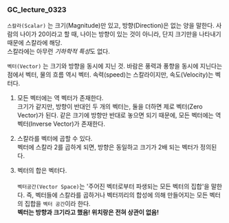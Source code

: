 ### GC_lecture_0323

`스칼라(Scalar)` 는 크기(Magnitude)만 있고, 방향(Direction)은 없는 양을 말한다. 사람의 나이가 20이라고 할 때, 나이는 방향이 있는 것이 아니라, 단지 크기만을 나타내기 때문에 스칼라에 해당. <br>
스칼라에는 아무런 *기하학적 특성*도 없다. 

`벡터(Vector)` 는 크기와 방향을 동시에 지닌 것. 바람은 풍력과 풍향을 동시에 지닌다는 점에서 벡터, 물의 흐름 역시 벡터. 속력(speed)는 스칼라이지만, 속도(Velocity)는 벡터다. 

 1. 모든 벡터에는 역 벡터가 존재한다.<br>
크기가 같지만, 방향이 반대인 두 개의 벡터는, 둘을 더하면 제로 벡터(Zero Vector)가 된다. 같은 크기에 방향만 반대로 놓으면 되기 때문에, 모든 벡터에는 역 벡터(Inverse Vector)가 존재한다.

2. 스칼라를 벡터에 곱할 수 있다.<br>
벡터에 스칼라 2를 곱하게 되면, 방향은 동일하고 크기가 2배 되는 벡터가 정의된다.

3. 벡터의 합은 벡터다.<br><br>
`벡터공간(Vector Space)`는 '주어진 벡터로부터 파생되는 모든 벡터의 집합'을 말한다. 즉, 벡터들에 스칼라를 곱하거나 벡터끼리의 합성에 의해 만들어지는 모든 벡터의 집합을 `벡터 공간`이라 한다.<br>
**벡터는 방향과 크기라고 했음! 위치랑은 전혀 상관이 없음!**
